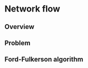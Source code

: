 # Network flow

## Overview

## Problem

## Ford-Fulkerson algorithm
                                                                                    
